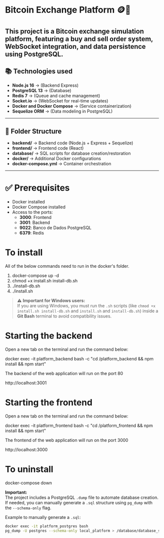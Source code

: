 # Bitcoin Exchange Platform 🪙🚀

This project is a Bitcoin exchange simulation platform, featuring a buy and sell order system, WebSocket integration, and data persistence using PostgreSQL.
---

## 📚 Technologies used

- **Node.js 16** → (Backend Express)
- **PostgreSQL 13** → (Database)
- **Redis 7** → (Queue and cache management)
- **Socket.io** → (WebSocket for real-time updates)
- **Docker and Docker Compose** → (Service containerization)
- **Sequelize ORM** → (Data modeling in PostgreSQL)

---

## 🧩 Folder Structure

- **backend/** → Backend code (Node.js + Express + Sequelize)
- **frontend/** → Frontend code (React)
- **database/** → SQL scripts for database creation/restoration
- **docker/** → Additional Docker configurations
- **docker-compose.yml** → Container orchestration

---

# ✅ Prerequisites

- Docker installed
- Docker Compose installed
- Access to the ports:
  - **3000**: Frontend
  - **3001**: Backend
  - **9022**: Banco de Dados PostgreSQL
  - **6379**: Redis


# To install

All of the below commands need to run in the docker's folder.

1) docker-compose up -d
2) chmod +x install.sh install-db.sh
3) ./install-db.sh
4) ./install.sh

> ⚠️ **Important for Windows users:**  
> If you are using Windows, you must run the `.sh` scripts (like `chmod +x install.sh install-db.sh` and `install.sh` and `install-db.sh`) inside a **Git Bash** terminal to avoid compatibility issues.

# Starting the backend

Open a new tab on the terminal and run the command below: 

docker exec -it platform_backend bash -c "cd /platform_backend && npm install && npm start"

The backend of the web application will run on the port 80 

http://localhost:3001

# Starting the frontend
Open a new tab on the terminal and run the command below:

docker exec -it platform_frontend bash -c "cd /platform_frontend && npm install && npm start"

The frontend of the web application will run on the port 3000 

http://localhost:3000

# To uninstall
docker-compose down

**Important:**  
The project includes a PostgreSQL `.dump` file to automate database creation.  
If needed, you can manually generate a `.sql` structure using `pg_dump` with the `--schema-only` flag.

Example to manually generate a `.sql`:
```bash
docker exec -it platform_postgres bash
pg_dump -U postgres --schema-only local_platform > /database/database_structure.sql